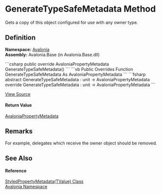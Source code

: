 # GenerateTypeSafeMetadata Method


Gets a copy of this object configured for use with any owner type.



## Definition
**Namespace:** <a href="N_Avalonia">Avalonia</a>  
**Assembly:** Avalonia.Base (in Avalonia.Base.dll)

<Tabs groupId="api-code-preview">
<TabItem value="csharp" label="C#">
```csharp
public override AvaloniaPropertyMetadata GenerateTypeSafeMetadata()
```
</TabItem>
<TabItem value="vb" label="VB">
```vb
Public Overrides Function GenerateTypeSafeMetadata As AvaloniaPropertyMetadata
```
</TabItem>
<TabItem value="fsharp" label="F#">
```fsharp
abstract GenerateTypeSafeMetadata : unit -> AvaloniaPropertyMetadata 
override GenerateTypeSafeMetadata : unit -> AvaloniaPropertyMetadata 
```
</TabItem>
</Tabs>



<a href="https://github.com/AvaloniaUI/Avalonia/tree/master/src/Avalonia.Base/StyledPropertyMetadata%601.cs#L70" title="View the source code">View Source</a>



#### Return Value
<a href="T_Avalonia_AvaloniaPropertyMetadata">AvaloniaPropertyMetadata</a>

## Remarks
For example, delegates which receive the owner object should be removed.

## See Also


#### Reference
<a href="T_Avalonia_StyledPropertyMetadata_1">StyledPropertyMetadata(TValue) Class</a>  
<a href="N_Avalonia">Avalonia Namespace</a>  

